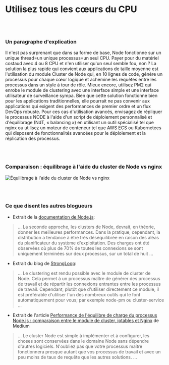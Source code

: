 # Utilisez tous les cœurs du CPU

<br/><br/>

### Un paragraphe d'explication

Il n'est pas surprenant que dans sa forme de base, Node fonctionne sur un unique thread=un unique processus=un seul CPU. Payer pour du matériel costaud avec 4 ou 8 CPU et n'en utiliser qu'un seul semble fou, non ? La solution la plus rapide qui convient aux applications de taille moyenne est l'utilisation du module Cluster de Node qui, en 10 lignes de code, génère un processus pour chaque cœur logique et achemine les requêtes entre les processus dans un style à tour de rôle. Mieux encore, utilisez PM2 qui enrobe le module de clustering avec une interface simple et une interface utilisateur de surveillance sympa. Bien que cette solution fonctionne bien pour les applications traditionnelles, elle pourrait ne pas convenir aux applications qui exigent des performances de premier ordre et un flux DevOps robuste. Pour ces cas d'utilisation avancés, envisagez de répliquer le processus NODE à l'aide d'un script de déploiement personnalisé et d'équilibrage (NdT, « balancing ») en utilisant un outil spécialisé tel que nginx ou utilisez un moteur de conteneur tel que AWS ECS ou Kubernetees qui disposent de fonctionnalités avancées pour le déploiement et la réplication des processus.

<br/><br/>

### Comparaison : équilibrage à l'aide du cluster de Node vs nginx

![Équilibrage à l'aide du cluster de Node vs nginx](./assets/images/utilizecpucores1.png)

<br/><br/>

### Ce que disent les autres blogueurs

* Extrait de la [documentation de Node.js](https://nodejs.org/api/cluster.html#cluster_how_it_works):
> ... La seconde approche, les clusters de Node, devrait, en théorie, donner les meilleures performances. Dans la pratique, cependant, la distribution a tendance à être très déséquilibrée en raison des aléas du planificateur du système d'exploitation. Des charges ont été observées où plus de 70% de toutes les connexions se sont uniquement terminées sur deux processus, sur un total de huit ...

* Extrait du blog de [StrongLoop](https://strongloop.com/strongblog/best-practices-for-express-in-production-part-two-performance-and-reliability/):
> ... Le clustering est rendu possible avec le module de cluster de Node. Cela permet à un processus maître de générer des processus de travail et de répartir les connexions entrantes entre les processus de travail. Cependant, plutôt que d'utiliser directement ce module, il est préférable d'utiliser l'un des nombreux outils qui le font automatiquement pour vous; par exemple node-pm ou cluster-service ...

* Extrait de l'article [Performance de l'équilibre de charge du processus Node.js : comparaison entre le module de cluster, iptables et Nginx](https://medium.com/@fermads/node-js-process-load-balancing-comparing-cluster-iptables-and-nginx-6746aaf38272) de Medium
> ... Le cluster Node est simple à implémenter et à configurer, les choses sont conservées dans le domaine Node sans dépendre d'autres logiciels. N'oubliez pas que votre processus maître fonctionnera presque autant que vos processus de travail et avec un peu moins de taux de requête que les autres solutions. ...
